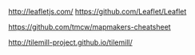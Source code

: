 http://leafletjs.com/
https://github.com/Leaflet/Leaflet

https://github.com/tmcw/mapmakers-cheatsheet

http://tilemill-project.github.io/tilemill/

